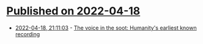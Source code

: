 # [Published on 2022-04-18](index.md)

* [2022-04-18, 21:11:03](https://news.ycombinator.com/item?id=31076601) - [The voice in the soot: Humanity's earliest known recording](https://www.tremblingsandwarblings.com/2017/01/the-voice-in-the-soot/)
